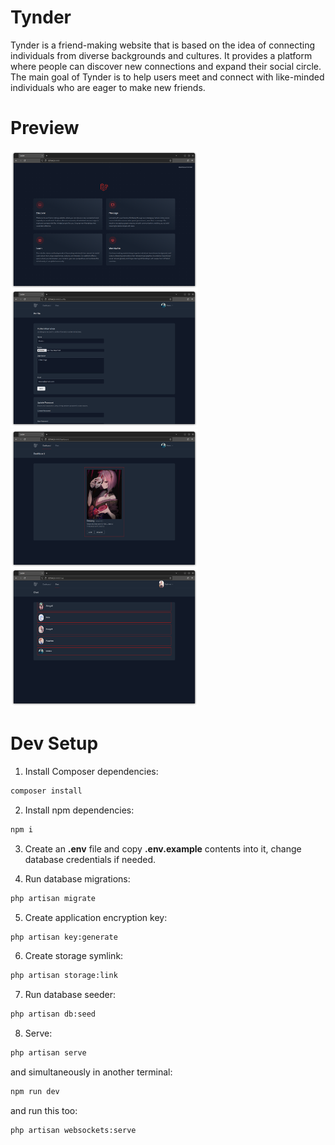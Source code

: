 # Tynder

Tynder is a friend-making website that is based on the idea of connecting individuals from diverse backgrounds and cultures. It provides a platform where people can discover new connections and expand their social circle. The main goal of Tynder is to help users meet and connect with like-minded individuals who are eager to make new friends.

# Preview

<img align="left" src="./img/welcome.png" alt="welcome page" width="300">
<img src="./img/profile.png" alt="profile page" width="300">

<img align="left"  src="./img/meet.png" alt="meet page" width="300">
<img src="./img/message.png" alt="message page" width="300">

# Dev Setup

1. Install Composer dependencies:

```sh
composer install
```

2. Install npm dependencies:

```sh
npm i
```

3. Create an **.env** file and copy **.env.example** contents into it, change database credentials if needed.

4. Run database migrations:

```sh
php artisan migrate
```

5. Create application encryption key:

```sh
php artisan key:generate
```

6. Create storage symlink:

```sh
php artisan storage:link
```

7. Run database seeder:

```sh
php artisan db:seed
```

8. Serve:

```sh
php artisan serve
```

and simultaneously in another terminal:

```sh
npm run dev
```

and run this too:

```sh
php artisan websockets:serve
```